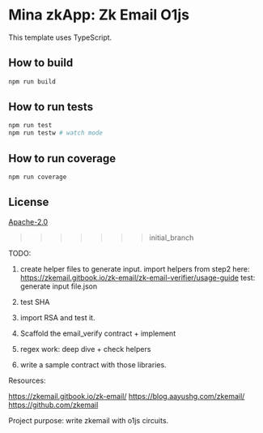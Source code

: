 # Mina zkApp: Zk Email O1js

This template uses TypeScript.

## How to build

```sh
npm run build
```

## How to run tests

```sh
npm run test
npm run testw # watch mode
```

## How to run coverage

```sh
npm run coverage
```

## License

[Apache-2.0](LICENSE)
>>>>>>> initial_branch


TODO: 

1) create helper files to generate input.  import helpers from step2 here: https://zkemail.gitbook.io/zk-email/zk-email-verifier/usage-guide
 test: generate input file.json

2) test SHA 

3) import RSA and test it. 

4) Scaffold the email_verify contract + implement 

5) regex work: deep dive + check helpers 

6) write a sample contract with those libraries. 


Resources: 

https://zkemail.gitbook.io/zk-email/
https://blog.aayushg.com/zkemail/
https://github.com/zkemail


Project purpose: 
write zkemail with o1js circuits. 
